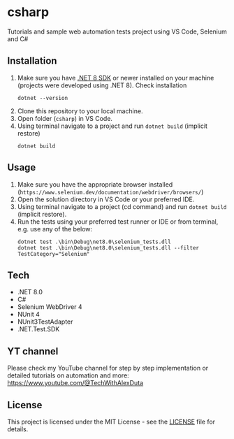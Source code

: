 # csharp
Tutorials and sample web automation tests project using VS Code, Selenium and C#

## Installation
1. Make sure you have [.NET 8 SDK](https://dotnet.microsoft.com/en-us/download) or newer installed on your machine (projects were developed using .NET 8). Check installation
    ```PS
    dotnet --version
    ```
2. Clone this repository to your local machine.
3. Open folder (`csharp`) in VS Code. 
4. Using terminal navigate to a project and run `dotnet build` (implicit restore)
    ```PS
    dotnet build
    ```

## Usage
1. Make sure you have the appropriate browser installed (`https://www.selenium.dev/documentation/webdriver/browsers/`)
2. Open the solution directory in VS Code or your preferred IDE. 
3. Using terminal navigate to a project (cd command) and run `dotnet build` (implicit restore).
4. Run the tests using your preferred test runner or IDE or from terminal, e.g. use any of the below:
    ```PS
    dotnet test .\bin\Debug\net8.0\selenium_tests.dll
    dotnet test .\bin\Debug\net8.0\selenium_tests.dll --filter TestCategory="Selenium"
    ```

## Tech
- .NET 8.0
- C#
- Selenium WebDriver 4
- NUnit 4
- NUnit3TestAdapter
- .NET.Test.SDK

## YT channel
Please check my YouTube channel for step by step implementation or detailed tutorials on automation and more: https://www.youtube.com/@TechWithAlexDuta

## License
This project is licensed under the MIT License - see the [LICENSE](LICENSE) file for details.